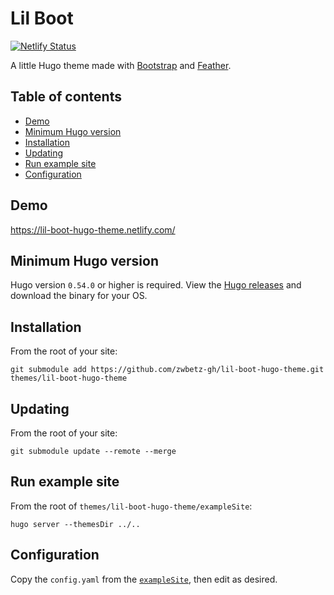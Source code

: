 # Lil Boot

[![Netlify Status](https://api.netlify.com/api/v1/badges/659dd95d-a48d-407b-b915-efb7db9ba4cc/deploy-status)](https://app.netlify.com/sites/lil-boot-hugo-theme/deploys)

A little Hugo theme made with [Bootstrap](https://getbootstrap.com/) and [Feather](https://feathericons.com/). 

## Table of contents

<!-- Regenerate toc by running: ./gh-md-toc README.md -->

* [Demo](#demo)
* [Minimum Hugo version](#minimum-hugo-version)
* [Installation](#installation)
* [Updating](#updating)
* [Run example site](#run-example-site)
* [Configuration](#configuration)

## Demo

https://lil-boot-hugo-theme.netlify.com/

## Minimum Hugo version

Hugo version `0.54.0` or higher is required. View the [Hugo releases](https://github.com/gohugoio/hugo/releases) and download the binary for your OS.

## Installation

From the root of your site:

```
git submodule add https://github.com/zwbetz-gh/lil-boot-hugo-theme.git themes/lil-boot-hugo-theme
```

## Updating

From the root of your site:

```
git submodule update --remote --merge
```

## Run example site

From the root of `themes/lil-boot-hugo-theme/exampleSite`:

```
hugo server --themesDir ../..
```

## Configuration

Copy the `config.yaml` from the [`exampleSite`](https://github.com/zwbetz-gh/lil-boot-hugo-theme/tree/master/exampleSite), then edit as desired. 

